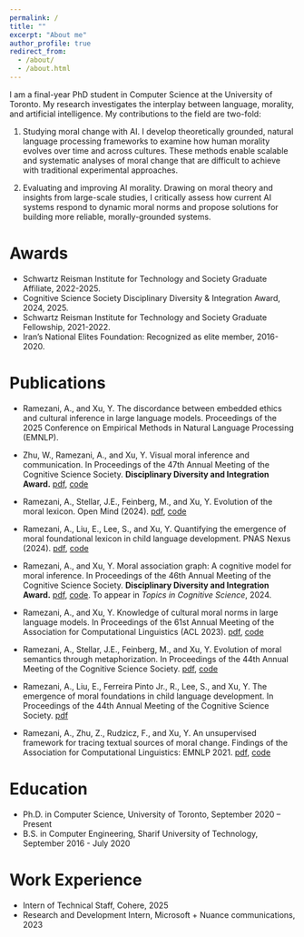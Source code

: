 ```yaml
---
permalink: /
title: ""
excerpt: "About me"
author_profile: true
redirect_from: 
  - /about/
  - /about.html
---
```

I am a final-year PhD student in Computer Science at the University of Toronto. My research investigates the interplay between language, morality, and artificial intelligence. My contributions to the field are two-fold:

1) Studying moral change with AI. I develop theoretically grounded, natural language processing frameworks to examine how human morality evolves over time and across cultures. These methods enable scalable and systematic analyses of moral change that are difficult to achieve with traditional experimental approaches.


2) Evaluating and improving AI morality. Drawing on moral theory and insights from large-scale studies, I critically assess how current AI systems respond to dynamic moral norms and propose solutions for building more reliable, morally-grounded systems.


Awards
======
* Schwartz Reisman Institute for Technology and Society Graduate Affiliate, 2022-2025.
* Cognitive Science Society Disciplinary Diversity & Integration Award, 2024, 2025.
* Schwartz Reisman Institute for Technology and Society Graduate Fellowship, 2021-2022.
* Iran’s National Elites Foundation: Recognized as elite member, 2016-2020.


Publications
======
* Ramezani, A., and Xu, Y. The discordance between embedded ethics and cultural inference in large language models. Proceedings of the 2025 Conference on Empirical Methods in Natural Language Processing (EMNLP).

* Zhu, W., Ramezani, A., and Xu, Y. Visual moral inference and communication. In Proceedings of the 47th Annual Meeting of the Cognitive Science Society. **Disciplinary Diversity and Integration Award.** [pdf](https://arxiv.org/pdf/2504.11473), [code](https://github.com/CoderWarren/Visual-Moral-Stimuli)

* Ramezani, A., Stellar, J.E., Feinberg, M., and Xu, Y. Evolution of the moral lexicon. Open Mind (2024). [pdf](https://direct.mit.edu/opmi/article/doi/10.1162/opmi_a_00164/124593/Evolution-of-the-Moral-Lexicon), [code](https://osf.io/mnsjk/?view_only=02b9f8d85b414bc797d51d25ac6801ff)

* Ramezani, A., Liu, E., Lee, S., and Xu, Y. Quantifying the emergence of moral foundational lexicon in child language development. PNAS Nexus (2024). [pdf](https://academic.oup.com/pnasnexus/article/3/8/pgae278/7727703?login=true), [code](https://osf.io/knu6s/)

* Ramezani, A., and Xu, Y. Moral association graph: A cognitive model for moral inference. In Proceedings of the 46th Annual Meeting of the Cognitive Science Society. **Disciplinary Diversity and Integration Award.** [pdf](https://escholarship.org/uc/item/8qj2b5k0), [code](https://osf.io/pe6qt/wiki/home/?view_only=6781f237174a4eb7ae2b0e826fb2fb8c). To appear in *Topics in Cognitive Science*, 2024.

* Ramezani, A., and Xu, Y. Knowledge of cultural moral norms in large language models. In Proceedings of the 61st Annual Meeting of the Association for Computational Linguistics (ACL 2023). [pdf](https://arxiv.org/pdf/2306.01857.pdf), [code](https://github.com/AidaRamezani/cultural_inference)

* Ramezani, A., Stellar, J.E., Feinberg, M., and Xu, Y. Evolution of moral semantics through metaphorization. In Proceedings of the 44th Annual Meeting of the Cognitive Science Society. [pdf](https://escholarship.org/uc/item/668700sf), [code](https://osf.io/mnsjk/?view_only=02b9f8d85b414bc797d51d25ac6801ff)

* Ramezani, A., Liu, E., Ferreira Pinto Jr., R., Lee, S., and Xu, Y. The emergence of moral foundations in child language development. In Proceedings of the 44th Annual Meeting of the Cognitive Science Society. [pdf](https://escholarship.org/uc/item/3qv9h3j9)

* Ramezani, A., Zhu, Z., Rudzicz, F., and Xu, Y. An unsupervised framework for tracing textual sources of moral change. Findings of the Association for Computational Linguistics: EMNLP 2021. [pdf](https://aclanthology.org/2021.findings-emnlp.105.pdf), [code](https://github.com/AidaRamezani/moral-source-tracing)


Education
======
* Ph.D. in Computer Science, University of Toronto, September 2020 – Present
* B.S. in Computer Engineering, Sharif University of Technology, September 2016 - July 2020

Work Experience
======
* Intern of Technical Staff, Cohere, 2025
* Research and Development Intern, Microsoft + Nuance communications, 2023


<!-- A data-driven personal website

======
Like many other Jekyll-based GitHub Pages templates, academicpages makes you separate the website's content from its form. The content & metadata of your website are in structured markdown files, while various other files constitute the theme, specifying how to transform that content & metadata into HTML pages. You keep these various markdown (.md), YAML (.yml), HTML, and CSS files in a public GitHub repository. Each time you commit and push an update to the repository, the [GitHub pages](https://pages.github.com/) service creates static HTML pages based on these files, which are hosted on GitHub's servers free of charge.

Many of the features of dynamic content management systems (like Wordpress) can be achieved in this fashion, using a fraction of the computational resources and with far less vulnerability to hacking and DDoSing. You can also modify the theme to your heart's content without touching the content of your site. If you get to a point where you've broken something in Jekyll/HTML/CSS beyond repair, your markdown files describing your talks, publications, etc. are safe. You can rollback the changes or even delete the repository and start over -- just be sure to save the markdown files! Finally, you can also write scripts that process the structured data on the site, such as [this one](https://github.com/academicpages/academicpages.github.io/blob/master/talkmap.ipynb) that analyzes metadata in pages about talks to display [a map of every location you've given a talk](https://academicpages.github.io/talkmap.html).

Getting started
======
1. Register a GitHub account if you don't have one and confirm your e-mail (required!)
1. Fork [this repository](https://github.com/academicpages/academicpages.github.io) by clicking the "fork" button in the top right. 
1. Go to the repository's settings (rightmost item in the tabs that start with "Code", should be below "Unwatch"). Rename the repository "[your GitHub username].github.io", which will also be your website's URL.
1. Set site-wide configuration and create content & metadata (see below -- also see [this set of diffs](http://archive.is/3TPas) showing what files were changed to set up [an example site](https://getorg-testacct.github.io) for a user with the username "getorg-testacct")
1. Upload any files (like PDFs, .zip files, etc.) to the files/ directory. They will appear at https://[your GitHub username].github.io/files/example.pdf.  
1. Check status by going to the repository settings, in the "GitHub pages" section

Site-wide configuration
------
The main configuration file for the site is in the base directory in [_config.yml](https://github.com/academicpages/academicpages.github.io/blob/master/_config.yml), which defines the content in the sidebars and other site-wide features. You will need to replace the default variables with ones about yourself and your site's github repository. The configuration file for the top menu is in [_data/navigation.yml](https://github.com/academicpages/academicpages.github.io/blob/master/_data/navigation.yml). For example, if you don't have a portfolio or blog posts, you can remove those items from that navigation.yml file to remove them from the header. 

Create content & metadata
------
For site content, there is one markdown file for each type of content, which are stored in directories like _publications, _talks, _posts, _teaching, or _pages. For example, each talk is a markdown file in the [_talks directory](https://github.com/academicpages/academicpages.github.io/tree/master/_talks). At the top of each markdown file is structured data in YAML about the talk, which the theme will parse to do lots of cool stuff. The same structured data about a talk is used to generate the list of talks on the [Talks page](https://academicpages.github.io/talks), each [individual page](https://academicpages.github.io/talks/2012-03-01-talk-1) for specific talks, the talks section for the [CV page](https://academicpages.github.io/cv), and the [map of places you've given a talk](https://academicpages.github.io/talkmap.html) (if you run this [python file](https://github.com/academicpages/academicpages.github.io/blob/master/talkmap.py) or [Jupyter notebook](https://github.com/academicpages/academicpages.github.io/blob/master/talkmap.ipynb), which creates the HTML for the map based on the contents of the _talks directory).

**Markdown generator**

I have also created [a set of Jupyter notebooks](https://github.com/academicpages/academicpages.github.io/tree/master/markdown_generator
) that converts a CSV containing structured data about talks or presentations into individual markdown files that will be properly formatted for the academicpages template. The sample CSVs in that directory are the ones I used to create my own personal website at stuartgeiger.com. My usual workflow is that I keep a spreadsheet of my publications and talks, then run the code in these notebooks to generate the markdown files, then commit and push them to the GitHub repository.

How to edit your site's GitHub repository
------
Many people use a git client to create files on their local computer and then push them to GitHub's servers. If you are not familiar with git, you can directly edit these configuration and markdown files directly in the github.com interface. Navigate to a file (like [this one](https://github.com/academicpages/academicpages.github.io/blob/master/_talks/2012-03-01-talk-1.md) and click the pencil icon in the top right of the content preview (to the right of the "Raw | Blame | History" buttons). You can delete a file by clicking the trashcan icon to the right of the pencil icon. You can also create new files or upload files by navigating to a directory and clicking the "Create new file" or "Upload files" buttons. 

Example: editing a markdown file for a talk
![Editing a markdown file for a talk](/images/editing-talk.png)

For more info
------
More info about configuring academicpages can be found in [the guide](https://academicpages.github.io/markdown/). The [guides for the Minimal Mistakes theme](https://mmistakes.github.io/minimal-mistakes/docs/configuration/) (which this theme was forked from) might also be helpful.
 -->
